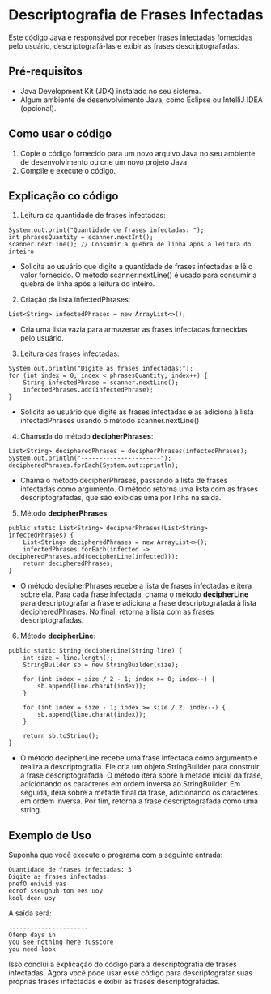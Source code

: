 # Descriptografia de Frases Infectadas

Este código Java é responsável por receber frases infectadas fornecidas pelo usuário, descriptografá-las e exibir as frases descriptografadas.

## Pré-requisitos
- Java Development Kit (JDK) instalado no seu sistema.
- Algum ambiente de desenvolvimento Java, como Eclipse ou IntelliJ IDEA (opcional).

## Como usar o código
1. Copie o código fornecido para um novo arquivo Java no seu ambiente de desenvolvimento ou crie um novo projeto Java.
2. Compile e execute o código.

## Explicação co código

1. Leitura da quantidade de frases infectadas:
```
System.out.print("Quantidade de frases infectadas: ");
int phrasesQuantity = scanner.nextInt();
scanner.nextLine(); // Consumir a quebra de linha após a leitura do inteiro
```
- Solicita ao usuário que digite a quantidade de frases infectadas e lê o valor fornecido. O método scanner.nextLine() é usado para consumir a quebra de linha após a leitura do inteiro.

2. Criação da lista infectedPhrases:
```
List<String> infectedPhrases = new ArrayList<>();
```
- Cria uma lista vazia para armazenar as frases infectadas fornecidas pelo usuário.

3. Leitura das frases infectadas:
```
System.out.println("Digite as frases infectadas:");
for (int index = 0; index < phrasesQuantity; index++) {
    String infectedPhrase = scanner.nextLine();
    infectedPhrases.add(infectedPhrase);
}
```
- Solicita ao usuário que digite as frases infectadas e as adiciona à lista infectedPhrases usando o método scanner.nextLine()

4. Chamada do método **decipherPhrases**:
```
List<String> decipheredPhrases = decipherPhrases(infectedPhrases);
System.out.println("----------------------");
decipheredPhrases.forEach(System.out::println);
```
- Chama o método decipherPhrases, passando a lista de frases infectadas como argumento. O método retorna uma lista com as frases descriptografadas, que são exibidas uma por linha na saída.

5. Método **decipherPhrases**:
```
public static List<String> decipherPhrases(List<String> infectedPhrases) {
    List<String> decipheredPhrases = new ArrayList<>();
    infectedPhrases.forEach(infected -> decipheredPhrases.add(decipherLine(infected)));
    return decipheredPhrases;
}
```
- O método decipherPhrases recebe a lista de frases infectadas e itera sobre ela. Para cada frase infectada, chama o método **decipherLine** para descriptografar a frase e adiciona a frase descriptografada à lista decipheredPhrases. No final, retorna a lista com as frases descriptografadas.

6. Método **decipherLine**:
```
public static String decipherLine(String line) {
    int size = line.length();
    StringBuilder sb = new StringBuilder(size);

    for (int index = size / 2 - 1; index >= 0; index--) {
        sb.append(line.charAt(index));
    }

    for (int index = size - 1; index >= size / 2; index--) {
        sb.append(line.charAt(index));
    }

    return sb.toString();
}
```
- O método decipherLine recebe uma frase infectada como argumento e realiza a descriptografia. Ele cria um objeto StringBuilder para construir a frase descriptografada. O método itera sobre a metade inicial da frase, adicionando os caracteres em ordem inversa ao StringBuilder. Em seguida, itera sobre a metade final da frase, adicionando os caracteres em ordem inversa. Por fim, retorna a frase descriptografada como uma string.

## Exemplo de Uso
Suponha que você execute o programa com a seguinte entrada:

```
Quantidade de frases infectadas: 3
Digite as frases infectadas:
pnefO enivid yas
ecrof sseugnuh ton ees uoy
kool deen uoy
```

A saída será:
```
----------------------
Ofenp days in
you see nothing here fusscore
you need look
```

Isso conclui a explicação do código para a descriptografia de frases infectadas. Agora você pode usar esse código para descriptografar suas próprias frases infectadas e exibir as frases descriptografadas.